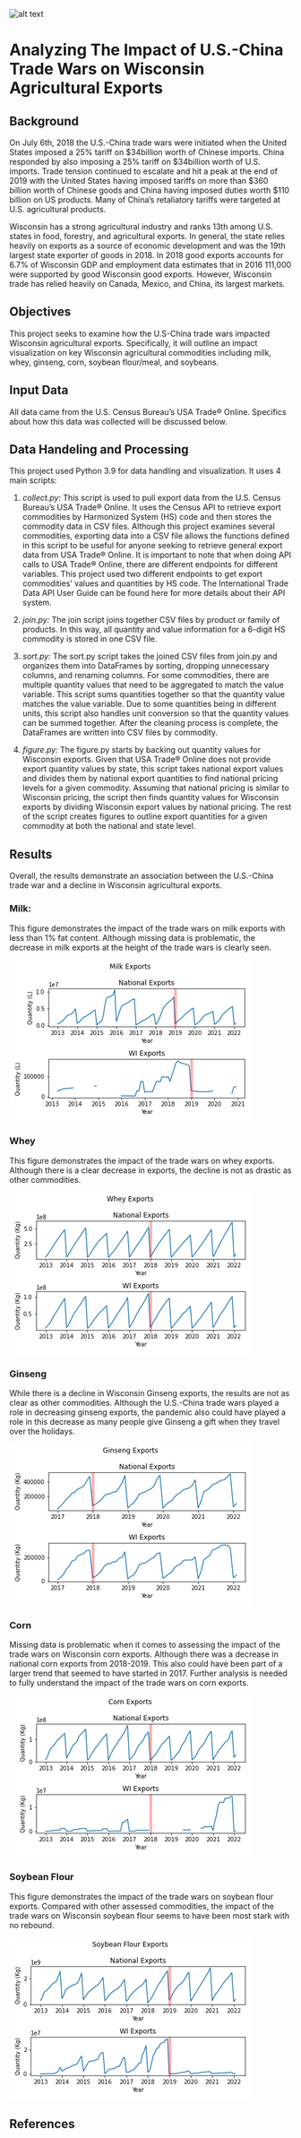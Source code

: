 
![alt text](https://media.istockphoto.com/photos/farm-silo-during-fall-with-background-colors-picture-id1169284385?k=20&m=1169284385&s=612x612&w=0&h=ozA-U4GG_GfuGqBDmF8CnmAP5MWwqUDK0tneE_BLi74= "Picture of a WI Farm")

__Analyzing The Impact of U.S.-China Trade Wars on Wisconsin Agricultural Exports__
=====
## __Background__
On July 6th, 2018 the U.S.-China trade wars were initiated when the United States imposed a 25% tariff on $34billion worth of Chinese imports. China responded by also imposing a 25% tariff on $34billion worth of U.S. imports. Trade tension continued to escalate and hit a peak at the end of 2019 with the United States having imposed tariffs on more than $360 billion worth of Chinese goods and China having imposed duties worth $110 billion on US products. Many of China’s retaliatory tariffs were targeted at U.S. agricultural products.

Wisconsin has a strong agricultural industry and ranks 13th among U.S. states in food, forestry, and agricultural exports.  In general, the state relies heavily on exports as a source of economic development and was the 19th largest state exporter of goods in 2018. In 2018 good exports accounts for 6.7% of Wisconsin GDP and employment data estimates that in 2016 111,000 were supported by good Wisconsin good exports. However, Wisconsin trade has relied heavily on Canada, Mexico, and China, its largest markets.  

## __Objectives__
This project seeks to examine how the U.S-China trade wars impacted Wisconsin agricultural exports. Specifically, it will outline an impact visualization on key Wisconsin agricultural commodities including milk, whey, ginseng, corn, soybean flour/meal, and soybeans.

## __Input Data__
All data came from the U.S. Census Bureau’s USA Trade® Online. Specifics about how this data was collected will be discussed below.

## __Data Handeling and Processing__
This project used Python 3.9 for data handling and visualization. It uses 4 main scripts:

1. _collect.py:_ This script is used to pull export data from the U.S. Census Bureau’s USA Trade® Online.  It uses the Census API to retrieve export commodities by Harmonized System (HS) code and then stores the commodity data in CSV files. Although this project examines several commodities, exporting data into a CSV file allows the functions defined in this script to be useful for anyone seeking to retrieve general export data from USA Trade® Online. It is important to note that when doing API calls to USA Trade® Online, there are different endpoints for different variables. This project used two different endpoints to get export commodities’ values and quantities by HS code. The International Trade Data API User Guide can be found here for more details about their API system.

2. _join.py:_ The join script joins together CSV files by product or family of products. In this way, all quantity and value information for a 6-digit HS commodity is stored in one CSV file.

3. _sort.py:_ The sort.py script takes the joined CSV files from join.py and organizes them into DataFrames by sorting, dropping unnecessary columns, and renaming columns. For some commodities, there are multiple quantity values that need to be aggregated to match the value variable. This script sums quantities together so that the quantity value matches the value variable. Due to some quantities being in different units, this script also handles unit conversion so that the quantity values can be summed together. After the cleaning process is complete, the DataFrames are written into CSV files by commodity.

4. _figure.py:_   The figure.py starts by backing out quantity values for Wisconsin exports. Given that USA Trade® Online does not provide export quantity values by state, this script takes national export values and divides them by national export quantities to find national pricing levels for a given commodity. Assuming that national pricing is similar to Wisconsin pricing, the script then finds quantity values for Wisconsin exports by dividing Wisconsin export values by national pricing. The rest of the script creates figures to outline export quantities for a given commodity at both the national and state level.

## __Results__
Overall, the results demonstrate an association between the U.S.-China trade war and a decline in Wisconsin agricultural exports. 

### __Milk__: 
This figure demonstrates the impact of the trade wars on milk exports with less than 1% fat content. Although missing data is problematic, the decrease in milk exports at the height of the trade wars is clearly seen.

![alt text](https://github.com/4kaylaj/WI_Agricultural_Exports/blob/main/Milk.png?raw=true "Milk Exports")

### __Whey__
This figure demonstrates the impact of the trade wars on whey exports. Although there is a clear decrease in exports, the decline is not as drastic as other commodities. 

![alt text](https://github.com/4kaylaj/WI_Agricultural_Exports/blob/main/Whey.png?raw=true "Whey Exports")

### __Ginseng__
While there is a decline in Wisconsin Ginseng exports, the results are not as clear as other commodities. Although the U.S.-China trade wars played a role in decreasing ginseng exports, the pandemic also could have played a role in this decrease as many people give Ginseng a gift when they travel over the holidays. 

![alt text](https://github.com/4kaylaj/WI_Agricultural_Exports/blob/main/Ginseng.png?raw=true "Ginseng Exports")

### __Corn__
Missing data is problematic when it comes to assessing the impact of the trade wars on Wisconsin corn exports. Although there was a decrease in national corn exports from 2018-2019. This also could have been part of a larger trend that seemed to have started in 2017. Further analysis is needed to fully understand the impact of the trade wars on corn exports. 

![alt text](https://github.com/4kaylaj/WI_Agricultural_Exports/blob/main/Corn.png?raw=true "Corn Exports")

### __Soybean Flour__
This figure demonstrates the impact of the trade wars on soybean flour exports. Compared with other assessed commodities, the impact of the trade wars on Wisconsin soybean flour seems to have been most stark with no rebound. 

![alt text](https://github.com/4kaylaj/WI_Agricultural_Exports/blob/main/SoybeanFM.png?raw=true "Soybean Flour Exports")

## __References__

